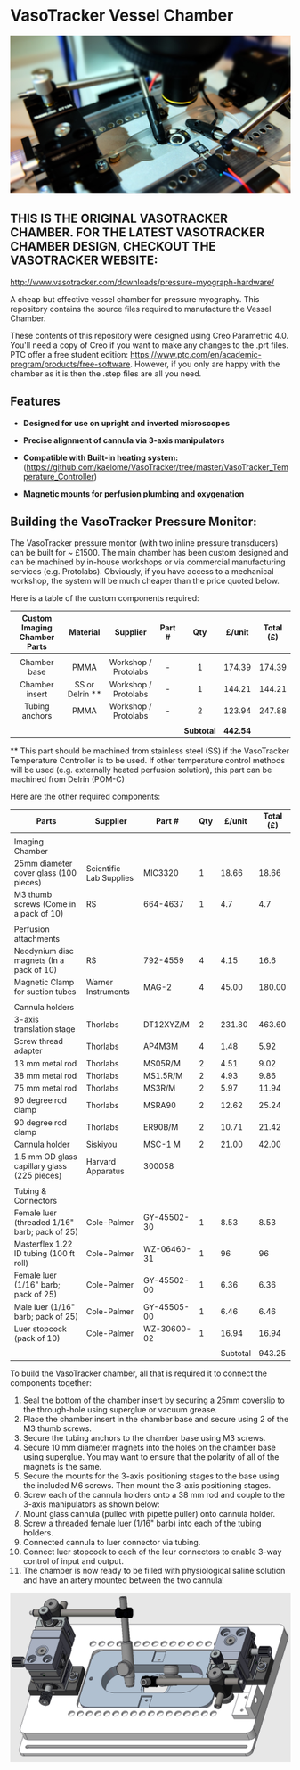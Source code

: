 VasoTracker Vessel Chamber
======
<img src="https://github.com/kaelome/VasoTracker/blob/master/VasoTracker_Vessel_Chamber/Images/MANN7249.JPG">

## THIS IS THE ORIGINAL VASOTRACKER CHAMBER. FOR THE LATEST VASOTRACKER CHAMBER DESIGN, CHECKOUT THE VASOTRACKER WEBSITE:
http://www.vasotracker.com/downloads/pressure-myograph-hardware/

A cheap but effective vessel chamber for pressure myography. This repository contains the source files required to manufacture the Vessel Chamber.

These contents of this repository were designed using Creo Parametric 4.0. You'll need a copy of Creo if you want to make any changes to the .prt files. PTC offer a free student edition: https://www.ptc.com/en/academic-program/products/free-software. However, if you only are happy with the chamber as it is then the .step files are all you need.

## Features

* **Designed for use on upright and inverted microscopes**

* **Precise alignment of cannula via 3-axis manipulators**

* **Compatible with Built-in heating system:** (https://github.com/kaelome/VasoTracker/tree/master/VasoTracker_Temperature_Controller)

* **Magnetic mounts for perfusion plumbing and oxygenation**



## Building the VasoTracker Pressure Monitor:

The VasoTracker pressure monitor (with two inline pressure transducers) can be built for ~ £1500. The main chamber has been custom designed and can be machined by in-house workshops or via commercial manufacturing services (e.g. Protolabs). Obviously, if you have access to a mechanical workshop, the system will be much cheaper than the price quoted below.

Here is a table of the custom components required:

  **Custom Imaging Chamber Parts**| **Material** |**Supplier**|**Part #**|**Qty**|**£/unit**|**Total (£)**
  :-----:|:-----:|:-----:|:-----:|:-----:|:-----:|:-----:
  ||||||
  Chamber base | PMMA | Workshop / Protolabs | - | 1 |174.39|174.39
  Chamber insert | SS or Delrin ** | Workshop / Protolabs | - | 1 |144.21|144.21
  Tubing anchors | PMMA | Workshop / Protolabs | - | 2 |123.94|247.88
   ||||||
   | | | | |**Subtotal**|**442.54**

** This part should be machined from stainless steel (SS) if the VasoTracker Temperature Controller is to be used. If other temperature control methods will be used (e.g. externally heated perfusion solution), this part can be machined from Delrin (POM-C)



Here are the other required components:

| Parts                                          | Supplier                | Part #      | Qty | £/unit   | Total (£) |
|------------------------------------------------|-------------------------|-------------|-----|----------|-----------|
|                                                |                         |             |     |          |           |
| Imaging Chamber                                |                         |             |     |          |           |
| 25mm diameter cover glass (100   pieces)       | Scientific Lab Supplies | MIC3320     | 1   | 18.66    | 18.66     |
| M3 thumb screws (Come in a   pack of 10)       | RS                      | 664-4637    | 1   | 4.7      | 4.7       |
|                                                |                         |             |     |          |           |
| Perfusion attachments                          |                         |             |     |          |           |
| Neodynium disc magnets (In a   pack of 10)     | RS                      | 792-4559    | 4   | 4.15     | 16.6      |
| Magnetic Clamp for suction   tubes             | Warner Instruments      | MAG-2       | 4   | 45.00    | 180.00    |
|                                                |                         |             |     |          |           |
| Cannula holders                                |                         |             |     |          |           |
| 3-axis translation stage                       | Thorlabs                | DT12XYZ/M   | 2   | 231.80   | 463.60    |
| Screw thread adapter                           | Thorlabs                | AP4M3M      | 4   | 1.48     | 5.92      |
| 13 mm metal rod                                | Thorlabs                | MS05R/M     | 2   | 4.51     | 9.02      |
| 38 mm metal rod                                | Thorlabs                | MS1.5R/M    | 2   | 4.93     | 9.86      |
| 75 mm metal rod                                | Thorlabs                | MS3R/M      | 2   | 5.97     | 11.94     |
| 90 degree rod clamp                            | Thorlabs                | MSRA90      | 2   | 12.62    | 25.24     |
| 90 degree rod clamp                            | Thorlabs                | ER90B/M     | 2   | 10.71    | 21.42     |
| Cannula holder                                 | Siskiyou                | MSC-1 M     | 2   | 21.00    | 42.00     |
| 1.5 mm OD glass capillary   glass (225 pieces) | Harvard Apparatus       | 300058      |     |          |           |
|                                                |                         |             |     |          |           |
| Tubing & Connectors                            |                         |             |     |          |           |
| Female luer  (threaded 1/16" barb; pack of 25) | Cole-Palmer             | GY-45502-30 | 1   | 8.53     | 8.53      |
| Masterflex 1.22 ID tubing (100   ft roll)      | Cole-Palmer             | WZ-06460-31 | 1   | 96       | 96        |
| Female luer (1/16" barb;   pack of 25)         | Cole-Palmer             | GY-45502-00 | 1   | 6.36     | 6.36      |
| Male luer (1/16" barb;   pack of 25)           | Cole-Palmer             | GY-45505-00 | 1   | 6.46     | 6.46      |
| Luer stopcock (pack of 10)                     | Cole-Palmer             | WZ-30600-02 | 1   | 16.94    | 16.94     |
|                                                |                         |             |     |          |           |
|                                                |                         |             |     | Subtotal | 943.25    |

 To build the VasoTracker chamber, all that is required it to connect the components together:

 1.	Seal the bottom of the chamber insert by securing a 25mm coverslip to the through-hole using superglue or vacuum grease.
 2.	Place the chamber insert in the chamber base and secure using 2 of the M3 thumb screws.
 3.	Secure the tubing anchors to the chamber base using M3 screws.
 4.	Secure 10 mm diameter magnets into the holes on the chamber base using superglue. You may want to ensure that the polarity of all of the magnets is the same.
 5.	Secure the mounts for the 3-axis positioning stages to the base using the included M6 screws. Then mount the 3-axis positioning stages.
 6. Screw each of the cannula holders onto a 38 mm rod and couple to the 3-axis manipulators as shown below:
 7.	Mount glass cannula (pulled with pipette puller) onto cannula holder.
 8. Screw a threaded female luer (1/16" barb) into each of the tubing holders.
 9. Connected cannula to luer connector via tubing.
 10. Connect luer stopcock to each of the leur connectors to enable 3-way control of input and output.
 11. The chamber is now ready to be filled with physiological saline solution and have an artery mounted between the two cannula!

 <img src="https://github.com/kaelome/VasoTracker/blob/master/VasoTracker_Vessel_Chamber/Images/vasotracker_assembly.gif">
